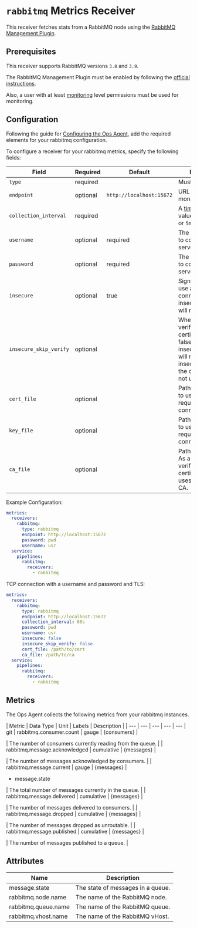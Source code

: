 # `rabbitmq` Metrics Receiver

This receiver fetches stats from a RabbitMQ node using the [RabbitMQ Management Plugin](https://www.rabbitmq.com/management.html).

## Prerequisites

This receiver supports RabbitMQ versions `3.8` and `3.9`.

The RabbitMQ Management Plugin must be enabled by following the [official instructions](https://www.rabbitmq.com/management.html#getting-started).

Also, a user with at least [monitoring](https://www.rabbitmq.com/management.html#permissions) level permissions must be used for monitoring.
## Configuration

Following the guide for [Configuring the Ops Agent](https://cloud.google.com/stackdriver/docs/solutions/agents/ops-agent/configuration#file-location), add the required elements for your rabbitmq configuration.

To configure a receiver for your rabbitmq metrics, specify the following fields:

| Field                   | Required | Default                         | Description |
| ---                     | ---      | ---                             | ---         |
| `type`                  | required |                                 | Must be `rabbitmq`. |
| `endpoint`              | optional | `http://localhost:15672`        | URL of node to be monitored |
| `collection_interval`   | required |                                 | A [time.Duration](https://pkg.go.dev/time#ParseDuration) value, such as `30s` or `5m`. |
| `username`              | optional | required                        | The username used to connect to the server. |
| `password`              | optional | required                        | The password used to connect to the server. |
| `insecure`              | optional | true                            | Signals whether to use a secure TLS connection or not. If insecure is true TLS will not be enabled. |
| `insecure_skip_verify`  | optional |                                 | Whether to skip verifying the certificate or not. A false value of insecure_skip_verify will not be used if insecure is true as the connection will not use TLS at all. |
| `cert_file`             | optional |                                 | Path to the TLS cert to use for TLS required connections. |
| `key_file`              | optional |                                 | Path to the TLS key to use for TLS required connections. |
| `ca_file`               | optional |                                 | Path to the CA cert. As a client this verifies the server certificate. If empty, uses system root CA. |

Example Configuration:


```yaml
metrics:
  receivers:
    rabbitmq:
      type: rabbitmq 
      endpoint: http://localhost:15672
      password: pwd
      username: usr
  service:
    pipelines:
      rabbitmq:
        receivers:
          - rabbitmq
```

TCP connection with a username and password and TLS:

```yaml
metrics:
  receivers:
    rabbitmq:
      type: rabbitmq 
      endpoint: http://localhost:15672
      collection_interval: 60s
      password: pwd
      username: usr
      insecure: false
      insecure_skip_verify: false
      cert_file: /path/to/cert
      ca_file: /path/to/ca
  service:
    pipelines:
      rabbitmq:
        receivers:
          - rabbitmq
```

## Metrics

The Ops Agent collects the following metrics from your rabbitmq instances.

| Metric                                                 | Data Type | Unit        | Labels                          | Description    |
| ---                                                    | ---       | ---         | ---                             | ---            | git 
| rabbitmq.consumer.count | gauge | {consumers} | <ul> </ul>  | The number of consumers currently reading from the queue. |
| rabbitmq.message.acknowledged | cumulative | {messages} | <ul> </ul>  | The number of messages acknowledged by consumers. |
| rabbitmq.message.current | gauge | {messages} | <ul> <li>message.state</li> </ul>  | The total number of messages currently in the queue. |
| rabbitmq.message.delivered | cumulative | {messages} | <ul> </ul>  | The number of messages delivered to consumers. |
| rabbitmq.message.dropped | cumulative | {messages} | <ul> </ul>  | The number of messages dropped as unroutable. |
| rabbitmq.message.published | cumulative | {messages} | <ul> </ul>  | The number of messages published to a queue. |

## Attributes

| Name | Description |
| ---- | ----------- |
| message.state | The state of messages in a queue. |
| rabbitmq.node.name | The name of the RabbitMQ node. |
| rabbitmq.queue.name | The name of the RabbitMQ queue. |
| rabbitmq.vhost.name | The name of the RabbitMQ vHost. |